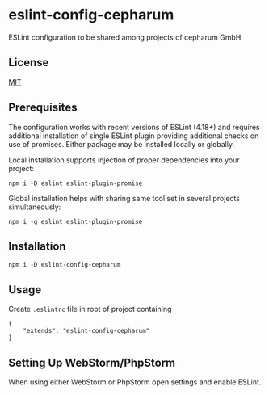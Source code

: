 # eslint-config-cepharum

ESLint configuration to be shared among projects of cepharum GmbH

## License

[MIT](LICENSE)

## Prerequisites

The configuration works with recent versions of ESLint (4.18+) and requires additional installation of single ESLint plugin providing additional checks on use of promises. Either package may be installed locally or globally.
 
Local installation supports injection of proper dependencies into your project:

    npm i -D eslint eslint-plugin-promise

Global installation helps with sharing same tool set in several projects simultaneously:

    npm i -g eslint eslint-plugin-promise

## Installation

    npm i -D eslint-config-cepharum

## Usage

Create `.eslintrc` file in root of project containing

    {
        "extends": "eslint-config-cepharum"
    }

## Setting Up WebStorm/PhpStorm

When using either WebStorm or PhpStorm open settings and enable ESLint.
